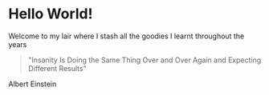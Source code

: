 # Hello World!

Welcome to my lair where I stash all the goodies I learnt throughout the years

> "Insanity Is Doing the Same Thing Over and Over Again and Expecting Different Results"

Albert Einstein
